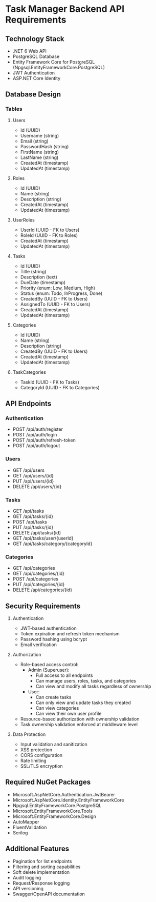 # Task Manager Backend API Requirements

## Technology Stack
- .NET 6 Web API
- PostgreSQL Database
- Entity Framework Core for PostgreSQL (Npgsql.EntityFrameworkCore.PostgreSQL)
- JWT Authentication
- ASP.NET Core Identity

## Database Design

### Tables

1. Users
   - Id (UUID)
   - Username (string)
   - Email (string)
   - PasswordHash (string)
   - FirstName (string)
   - LastName (string)
   - CreatedAt (timestamp)
   - UpdatedAt (timestamp)

2. Roles
   - Id (UUID)
   - Name (string)
   - Description (string)
   - CreatedAt (timestamp)
   - UpdatedAt (timestamp)

3. UserRoles
   - UserId (UUID - FK to Users)
   - RoleId (UUID - FK to Roles)
   - CreatedAt (timestamp)
   - UpdatedAt (timestamp)

4. Tasks
   - Id (UUID)
   - Title (string)
   - Description (text)
   - DueDate (timestamp)
   - Priority (enum: Low, Medium, High)
   - Status (enum: Todo, InProgress, Done)
   - CreatedBy (UUID - FK to Users)
   - AssignedTo (UUID - FK to Users)
   - CreatedAt (timestamp)
   - UpdatedAt (timestamp)

5. Categories
   - Id (UUID)
   - Name (string)
   - Description (string)
   - CreatedBy (UUID - FK to Users)
   - CreatedAt (timestamp)
   - UpdatedAt (timestamp)

6. TaskCategories
   - TaskId (UUID - FK to Tasks)
   - CategoryId (UUID - FK to Categories)

## API Endpoints

### Authentication
- POST /api/auth/register
- POST /api/auth/login
- POST /api/auth/refresh-token
- POST /api/auth/logout

### Users
- GET /api/users
- GET /api/users/{id}
- PUT /api/users/{id}
- DELETE /api/users/{id}

### Tasks
- GET /api/tasks
- GET /api/tasks/{id}
- POST /api/tasks
- PUT /api/tasks/{id}
- DELETE /api/tasks/{id}
- GET /api/tasks/user/{userId}
- GET /api/tasks/category/{categoryId}

### Categories
- GET /api/categories
- GET /api/categories/{id}
- POST /api/categories
- PUT /api/categories/{id}
- DELETE /api/categories/{id}

## Security Requirements

1. Authentication
   - JWT-based authentication
   - Token expiration and refresh token mechanism
   - Password hashing using bcrypt
   - Email verification

2. Authorization
   - Role-based access control:
     - Admin (Superuser):
       - Full access to all endpoints
       - Can manage users, roles, tasks, and categories
       - Can view and modify all tasks regardless of ownership
     - User:
       - Can create tasks
       - Can only view and update tasks they created
       - Can view categories
       - Can view their own user profile
   - Resource-based authorization with ownership validation
   - Task ownership validation enforced at middleware level

3. Data Protection
   - Input validation and sanitization
   - XSS protection
   - CORS configuration
   - Rate limiting
   - SSL/TLS encryption

## Required NuGet Packages
- Microsoft.AspNetCore.Authentication.JwtBearer
- Microsoft.AspNetCore.Identity.EntityFrameworkCore
- Npgsql.EntityFrameworkCore.PostgreSQL
- Microsoft.EntityFrameworkCore.Tools
- Microsoft.EntityFrameworkCore.Design
- AutoMapper
- FluentValidation
- Serilog

## Additional Features
- Pagination for list endpoints
- Filtering and sorting capabilities
- Soft delete implementation
- Audit logging
- Request/Response logging
- API versioning
- Swagger/OpenAPI documentation
